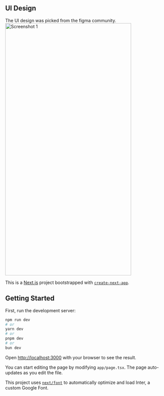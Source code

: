 
## UI Design
The UI design was picked from the figma community.
<img src="https://github.com/SourcesTechnologies/77QuestionApp/assets/29788282/81c88a5f-0b09-4b28-beb7-924e64769278" alt="Screenshot 1" width="400" height="800">


This is a [Next.js](https://nextjs.org/) project bootstrapped with [`create-next-app`](https://github.com/vercel/next.js/tree/canary/packages/create-next-app).

## Getting Started

First, run the development server:

```bash
npm run dev
# or
yarn dev
# or
pnpm dev
# or
bun dev
```

Open [http://localhost:3000](http://localhost:3000) with your browser to see the result.

You can start editing the page by modifying `app/page.tsx`. The page auto-updates as you edit the file.

This project uses [`next/font`](https://nextjs.org/docs/basic-features/font-optimization) to automatically optimize and load Inter, a custom Google Font.